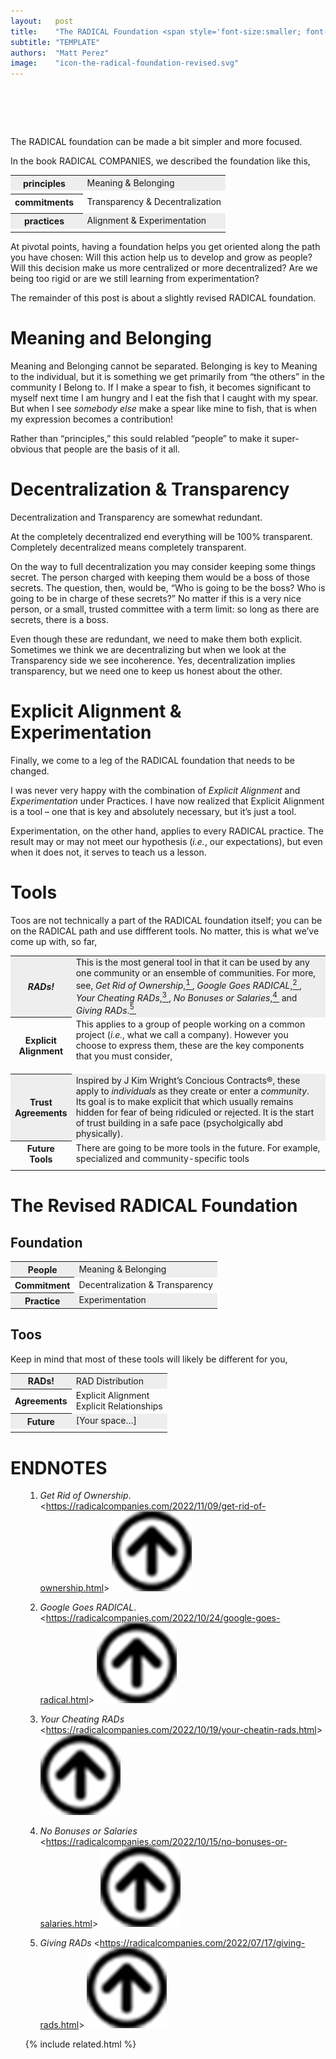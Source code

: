 ```yaml
---
layout:   post
title:    "The RADICAL Foundation <span style='font-size:smaller; font-family:cursive; '>(revised)</span>"
subtitle: "TEMPLATE"
authors:  "Matt Perez"
image:    "icon-the-radical-foundation-revised.svg"
---
```


<div style="display:none;">
 <p>The <span class="_paradigm">RADICAL</span> foundation can be made a bit simpler and more focused.</p>
</div>

<h1>&nbsp;</h1>
 <p>The <span class="_paradigm">RADICAL</span> foundation can be made a bit simpler and more focused.</p>
 <p>In the book <span class="_paradigm">RADICAL COMPANIES</span>, we described the foundation like this,</p>
 <table align="center">
  <tr style="background-color:#EEEEEE; ">
   <th>principles&nbsp;&nbsp;</th>
   <td>Meaning & Belonging</td>
  </tr>
  <tr>
   <td class="_spacer"></td>
  </tr>
  <tr>
   <th>commitments&nbsp;&nbsp;</th>
   <td>Transparency & Decentralization</td>
  </tr>
  <tr>
   <td class="_spacer"></td>
  </tr>
  <tr style="background-color:#EEEEEE; ">
   <th>practices&nbsp;&nbsp;</th>
   <td>Alignment & Experimentation</td>
  </tr>
  <tr>
   <td class="_spacer"></td>
  </tr>
 </table>
 <p>At pivotal points, having a foundation helps you get oriented along the path you have chosen: Will this action help us to develop and grow as people? Will this decision make us more centralized or more decentralized? Are we being too rigid or are we still learning from experimentation?</p>
 <p></p>
 <p>The remainder of this post is about a slightly revised <span class="_paradigm">RADICAL</span> foundation.</p>

<h1>Meaning and Belonging</h1>
 <p>Meaning and Belonging cannot be separated. Belonging is key to Meaning to the individual, but it is something we get primarily from &ldquo;the others&rdquo; in the community I Belong to. If I make a spear to fish, it becomes significant to myself next time I am hungry and I eat the fish that I caught with my spear. But when I see <em>somebody else</em> make a spear like mine to fish, that is when my expression becomes a contribution!</p>
 <p>Rather than &ldquo;principles,&rdquo; this sould relabled &ldquo;people&rdquo; to make it super-obvious that people are the basis of it all.</p>

<h1>Decentralization & Transparency</h1>
 <p>Decentralization and Transparency are somewhat redundant.</p>
 <p>At the completely decentralized end everything will be 100% transparent. Completely decentralized means completely transparent.</p>
 <p>On the way to full decentralization you may consider keeping some things secret. The person charged with keeping them would be a boss of those secrets. The question, then, would be, &ldquo;Who is going to be the boss? Who is going to be in charge of these secrets?&rdquo; No matter if this is a very nice person, or a small, trusted committee with a term limit: so long as there are secrets, there is a boss.</p>
 <p>Even though these are redundant, we need to make them both explicit. Sometimes we think we are decentralizing but when we look at the Transparency side we see incoherence. Yes, decentralization implies transparency, but we need one to keep us honest about the other.</p>

<h1>Explicit Alignment & Experimentation</h1>
 <p>Finally, we come to a leg of the <span class="_paradigm">RADICAL</span> foundation that needs to be changed.</p>
 <p>I was never very happy with the combination of <em>Explicit Alignment</em> and <em>Experimentation</em> under Practices. I have now realized that Explicit Alignment is a tool &ndash; one that is key and absolutely necessary, but it&rsquo;s just a tool.</p>
 <p>Experimentation, on the other hand, applies to every <span class="_paradigm">RADICAL</span> practice. The result may or may not meet our hypothesis (<em>i.e.</em>, our expectations), but even when it does not, it serves to teach us a lesson.</p>

<h1>Tools</h1>
 <p>Toos are not technically a part of the <span class="_paradigm">RADICAL</span> foundation itself; you can be on the <span class="_paradigm">RADICAL</span> path and use diffferent tools. No matter, this is what we&rsquo;ve come up with, so far,</p>
 <table align="center">
  <tr style="background-color:#EEEEEE; ">
   <th><em><span class="_paradigm">RAD</span>s!</em></th>
   <td>This is the most general tool in that it can be used by any one community or an ensemble of communities. For more, see,
                                  <em>Get Rid of Ownership</em>,<a href="#en01"><sup id="bm01">1&nbsp;</sup></a>,
    <em>Google Goes <span class="_paradigm">RADICAL</span></em>,<a href="#en02"><sup id="bm02">2&nbsp;</sup></a>,
     <em>Your Cheating <span class="_paradigm">RAD</span>s</em>,<a href="#en03"><sup id="bm03">3&nbsp;</sup></a>,
                                <em>No Bonuses or Salaries</em>,<a href="#en04"><sup id="bm04">4&nbsp;</sup></a>
        and <em>Giving <span class="_paradigm">RAD</span>s</em>.<a href="#en05"><sup id="bm05">5&nbsp;</sup></a>
   </td>
  </tr>
  <tr>
   <th>Explicit<br>Alignment</th>
   <td>This applies to a group of people working on a common project (<em>i.e.</em>, what we call a company). However you choose to express them, these are the key components that you must consider,
    <div class="_center">
     <img
      src="/assets/img/en-alignment.svg"
      width="70%"
      alt="">
    </div>
   </td>
  </tr>
  <tr style="background-color:#EEEEEE; ">
   <th>Trust<br>Agreements</th>
   <td>Inspired by J Kim Wright&rsquo;s Concious Contracts&reg;, these apply to <em>individuals</em> as they create or enter a <em>community</em>. Its goal is to make explicit that which usually remains hidden for fear of being ridiculed or rejected. It is the start of trust building in a safe pace (psycholgically abd physically).</td>
  </tr>
  <tr>
   <th>Future<br>Tools</th>
   <td>There are going to be more tools in the future. For example, specialized and community-specific tools</td>
  </tr>
  <tr>
   <td class="_spacer"></td>
  </tr>
 </table>

<h1>The Revised <span claa="_paradigm">RADICAL</span> Foundation</h1>
 <h2>Foundation</h2>
  <table align="center">
    <tr style="background-color:#EEEEEE; ">
    <th>People</th>
    <td>Meaning & Belonging</td>
   </tr>
   <tr>
    <th>Commitment</th>
    <td>Decentralization & Transparency</td>
   </tr>
   <tr style="background-color:#EEEEEE; ">
    <th>Practice</th>
    <td>Experimentation</td>
   </tr>
  </table>
 <h2>Toos</h2>
  <p>Keep in mind that most of these tools will likely be different for you,</p>
  <table align="center">
   <tr style="background-color:#EEEEEE; ">
    <th><span class="_paradigm">RAD</span>s!</th>
    <td>
     <span class="_paradigm">RAD</span> Distribution<br>
    </td>
   </tr>
   <tr>
    <th>Agreements</th>
    <td>
     Explicit Alignment
     <br>
     Explicit Relationships
    </td>
   </tr>
   <tr style="background-color:#EEEEEE; ">
    <th>Future</th>
    <td>
     [Your space&hellip;]
    </td>
   </tr>
   <tr>
    <td class="_spacer"></td>
   </tr>
  </table>

<h1 class="_section">ENDNOTES</h1>
 <ol>
 <ol>
  <li id="en01">
   <p class="_list-item">
    <em>Get Rid of Ownership</em>.
    <<a href="https://radicalcompanies.com/2022/11/09/get-rid-of-ownership.html" target="_blank">https://radicalcompanies.com/2022/11/09/get-rid-of-ownership.html</a>>
    <a class="_uparrow" href="#bm01"><img src="/assets/img/arrow-up-icon.png"></a>
   </p>
  </li>
  <li id="en02">
   <p class="_list-item">
    <em>Google Goes <span class="_paradigm">RADICAL</span></em>.
    <<a href="https://radicalcompanies.com/2022/10/24/google-goes-radical.html" target="_blank">https://radicalcompanies.com/2022/10/24/google-goes-radical.html</a>>
    <a class="_uparrow" href="#bm02"><img src="/assets/img/arrow-up-icon.png"></a>
   </p>
  </li>
  <li id="en03">
   <p class="_list-item">
    <em>Your Cheating <span class="_paradigm">RAD</span>s</em>
    <<a href="https://radicalcompanies.com/2022/10/19/your-cheatin-rads.html" target="_blank">https://radicalcompanies.com/2022/10/19/your-cheatin-rads.html</a>>
    <a class="_uparrow" href="#bm03"><img src="/assets/img/arrow-up-icon.png"></a>
   </p>
  </li>
  <li id="en04">
   <p class="_list-item">
    <em>No Bonuses or Salaries</em>
    <<a href="https://radicalcompanies.com/2022/10/15/no-bonuses-or-salaries.html" target="_blank">https://radicalcompanies.com/2022/10/15/no-bonuses-or-salaries.html</a>>
    <a class="_uparrow" href="#bm04"><img src="/assets/img/arrow-up-icon.png"></a>
   </p>
  </li>
  <li id="en05">
   <p class="_list-item">
    <em>Giving RADs</em>
    <<a href="https://radicalcompanies.com/2022/07/17/giving-rads.html" target="_blank">https://radicalcompanies.com/2022/07/17/giving-rads.html</a>>
    <a class="_uparrow" href="#bm05"><img src="/assets/img/arrow-up-icon.png"></a>
   </p>
  </li>
 </ol>

{% include related.html %}
